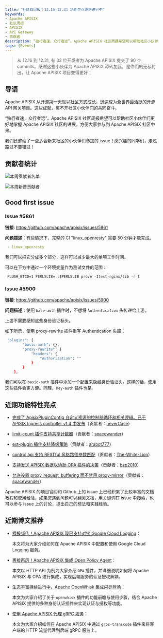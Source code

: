 ```yaml
---
title: "社区双周报｜12.16-12.31 功能亮点更新进行中"
keywords: 
- Apache APISIX
- 社区周报
- APISIX
- API Gateway
- 贡献者
description: “独行者速，众行者远”。Apache APISIX 社区周报希望可以帮助社区小伙伴们更好地掌握 Apache APISIX 社区的每周进展，方便大家参与到 Apache APISIX 社区中来。
tags: [Events]
---
```


> 从 12.16 到 12.31, 有 33 位开发者为 Apache APISIX 提交了 90 个 commits。感谢这些小伙伴为 Apache APISIX 添砖加瓦，是你们的无私付出，让 Apache APISIX 项目变得更好！

<!--truncate-->

## 导语

Apache APISIX 从开源第一天就以社区方式成长，迅速成为全世界最活跃的开源 API 网关项目。这些成就，离不开社区小伙伴们的共同奋斗。

“独行者速，众行者远”。Apache APISIX 社区周报希望可以帮助社区小伙伴们更好地掌握 Apache APISIX 社区的进展，方便大家参与到 Apache APISIX 社区中来。

我们还整理了一些适合新来社区的小伙伴们参加的 issue！感兴趣的同学们，走过路过不要错过！

## 贡献者统计

![本周贡献者名单](https://static.apiseven.com/202108/1641356905322-c0fdef6a-370f-4369-b4b8-3e296cdfeb7f.png)

![本周新晋贡献者](https://static.apiseven.com/202108/1641363865367-2500996c-30e9-465e-9a52-2c2981b9b8b2.png)

## Good first issue

### Issue #5861

**链接**: https://github.com/apache/apisix/issues/5861

**问题描述**：有些情况下，完整的 CI "linux_openresty" 需要 50 分钟才能完成。

```YAML
 - linux_openresty
```

我们可以把它分成多个部分，这样可以减少最大的单项工作时间。

可以在下方中通过一个环境变量作为测试文件的范围：

```Shell
 FLUSH_ETCD=1 PERL5LIB=.:$PERL5LIB prove -Itest-nginx/lib -r t
```

### Issue #5900

**链接**: https://github.com/apache/apisix/issues/5900

**问题描述**：使用 `base-auth` 插件时，不想将 `Authentication` 头传递给上游。

上游不需要感知这些身份验证标头。

如下所示，使用 proxy-rewrite 插件重写 Authentication 头部：

```Bash
 "plugins": {
        "basic-auth": {},
        "proxy-rewrite": {
            "headers": {
                "Authorization": ""
            }
        }
    },
```

我们可以在 `basic-auth` 插件中添加一个配置来隐藏身份验证头。这样的话，使用这些插件会更方便。同理，`key-auth` 插件也是。

## 近期功能特性亮点

- [完成了 ApisixPluginConfig 自定义资源的控制器循环和相关逻辑。已于 APISIX Ingress controller v1.4 中发布](https://github.com/apache/apisix-ingress-controller/pull/815)（贡献者：[neverCase](https://github.com/neverCase)）

- [limit-count 插件支持共享计数器](https://github.com/apache/apisix/pull/5881)（贡献者：[spacewander](https://github.com/spacewander)）

- [ext-plugin 插件支持降级策略](https://github.com/apache/apisix/pull/5897)（贡献者：[arabot777](https://github.com/arabot777)）

- [control api 支持 RESTful 风格路径参数匹配](https://github.com/apache/apisix/pull/5934)（贡献者：[The-White-Lion](https://github.com/The-White-Lion)）

- [支持发送 APISIX 数据以协助 OPA 插件的决策](https://github.com/apache/apisix/pull/5874)（贡献者：[bzp2010](https://github.com/bzp2010)）

- [允许设置 proxy_request_buffering 而不禁用 proxy-mirror](https://github.com/apache/apisix/pull/5943)（贡献者：[spacewander](https://github.com/spacewander)）

Apache APISIX 的项目官网和 Github 上的 issue 上已经积累了比较丰富的文档教程和使用经验，如果您遇到问题可以翻阅文档，用关键词在 issue 中搜索，也可以参与 issue 上的讨论，提出自己的想法和实践经验。

## 近期博文推荐

- [捷报频传！Apache APISIX 现已支持对接 Google Cloud Logging](https://apisix.apache.org/zh/blog/2021/12/22/google-logging)：

  本文将为大家介绍如何在 Apache APISIX 中配置和使用 Google Cloud Logging 服务。

- [再接再厉！Apache APISIX 集成 Open Policy Agent](https://apisix.apache.org/zh/blog/2021/12/24/open-policy-agent)：

  本文以 HTTP API 为例为大家介绍 `OPA` 插件，并详细说明如何将 Apache APISIX 与 OPA 进行集成，实现后端服务的认证授权解耦。

- [生态丰富持续进行中，Apache OpenWhisk 集成闪亮登场](https://apisix.apache.org/zh/blog/2021/12/24/apisix-integrate-openwhisk-plugin)：

  本文为大家介绍了关于 `openwhisk` 插件的功能前瞻与使用步骤，结合 Apache APISIX 提供的多种身份认证插件来实现认证与授权等功能。

- [使用 Apache APISIX 代理 gRPC 服务](https://apisix.apache.org/zh/blog/2021/12/30/apisix-proxy-grpc-service)：

  本文为大家介绍如何在 Apache APISIX 中通过 `grpc-transcode` 插件来将客户端的 HTTP 流量代理到后端 gRPC 服务上。
